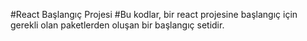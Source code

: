 #React Başlangıç Projesi
#Bu kodlar, bir react projesine başlangıç için gerekli olan paketlerden oluşan bir başlangıç setidir.